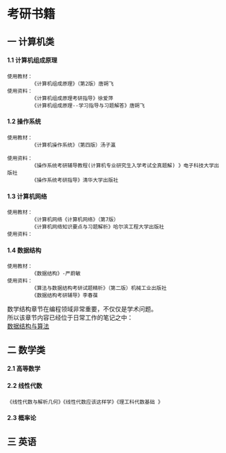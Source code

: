 # 考研书籍

## 一 计算机类

#### 1.1 计算机组成原理

```
使用教材：
        《计算机组成原理》（第2版）唐朔飞 
使用资料：
        《计算机组成原理考研指导》徐爱萍
        《计算机组成原理--学习指导与习题解答》唐朔飞
```

#### 1.2 操作系统

```
使用教材：
        《计算机操作系统》（第四版）汤子瀛

使用资料：
        《操作系统考研辅导教程(计算机专业研究生入学考试全真题解) 》电子科技大学出版社 
        《操作系统考研指导》清华大学出版社
```

#### 1.3 计算机网络

```
使用教材：
        《计算机网络《计算机网络》（第7版）
        《计算机网络知识要点与习题解析》哈尔滨工程大学出版社 
使用资料：

```

#### 1.4 数据结构

```
使用教材：
        《数据结构》-严蔚敏
使用资料：
        《算法与数据结构考研试题精析》（第二版）机械工业出版社 
        《数据结构考研辅导》李春葆
```

数学结构章节在编程领域非常重要，不仅仅是学术问题。  
所以该章节内容已经位于日常工作的笔记之中：  
[数据结构与算法](https://github.com/overnote/algorithm)


## 二 数学类

#### 2.1 高等数学



#### 2.2 线性代数


```
《线性代数与解析几何》《线性代数应该这样学》《理工科代数基础 》

```

#### 2.3 概率论


## 三 英语
